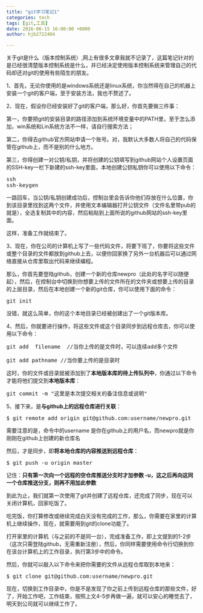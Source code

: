 ```yaml
---
title: "git学习笔记1"
categories: tech
tags: [git,工具]
date: 2016-06-15 16:00:00 +0800
author: hjb2722404

---
```


关于git是什么（版本控制系统）,网上有很多文章我就不记录了，这篇笔记针对的是已经很清楚版本控制系统是什么，并已经决定使用版本控制系统来管理自己的代码却还对git的使用有些陌生的朋友。

1、首先，无论你使用的是windows系统还是linux系统，你当然得在自己的机器上安装一个git的客户端，至于安装方法，我也不赘述了。

2、现在，假设你已经安装好了git的客户端，那么好，你首先要做三件事：

第一，你要把git的安装目录的路径添加到系统环境变量中的PATH里，至于怎么添加，win系统和Lin系统方法不一样，请自行搜索方法；

第二，你得去github官方网站申请一个账号。对，我默认大多数人将自己的代码保管在github上，而不是别的什么地方。

第三，你得创建一对公钥/私钥，并将创建的公钥填写到github网站个人设置页面的SSH-key一栏下新建的ssh-key里面，本地创建公钥私钥你可以使用以下命令：



<pre class="prettyprint">ssh
ssh<span class="hljs-attribute">-keygen</span></pre>

一路回车，当公钥/私钥创建成功后，控制台里会告诉你他们存放在什么位置，你到该目录里找到这两个文件，并使用文本编辑器打开公钥文件（文件名里带pub的就是），全选复制其中的内容，然后粘贴到上面所说的github网站的ssh-key里面。

这样，准备工作就结束了。

3、现在，你在公司的计算机上写了一些代码文件，将要下班了，你要将这些文件或整个目录的文件都放到github上去，以便你回家换了另外一台机器后可以通过网络直接从仓库里取出代码来继续编程。

那么，你首先要登陆github，创建一个新的仓库newpro（此处的名字可以随便起），然后，在控制台中切换到你想要上传的文件所在的文件夹或想要上传的目录的上层目录，然后在本地创建一个新的git仓库，你可以使用下面的命令：



<pre class="prettyprint">git init
</pre>

没错，就这么简单，你的这个本地目录已经被创建出了一个git版本库。

4、然后，你就要进行操作，将这些文件或这个目录同步到远程仓库去，你可以使用以下命令：



<pre class="prettyprint">git <span class="hljs-built_in">add</span>  filename <span class="hljs-comment"> //当你上传的是文件时，可以连续add多个文件</span>

git <span class="hljs-built_in">add</span> pathname<span class="hljs-comment"> //当你要上传的是目录时</span></pre>

这时，你的文件或目录就被添加到了**本地版本库的待上传队列中**，你通过以下命令才能将他们提交到**本地版本库**：



<pre class="prettyprint">git <span class="hljs-operator"><span class="hljs-keyword">commit</span> -m <span class="hljs-string">"这里是本次提交相关的备注信息或说明"</span></span></pre>

5、接下来，是**与github上的远程仓库进行关联**：



<pre class="prettyprint">$ git remote <span class="hljs-keyword">add</span> origin git@github<span class="hljs-preprocessor">.com</span>:username/newpro<span class="hljs-preprocessor">.git</span></pre>

需要注意的是，命令中的username 是你在github上的用户名，而newpro就是你刚刚在github上创建的新仓库名

然后，才是同步，即**将本地仓库的内容推送到远程仓库**：



<pre class="prettyprint"><span class="hljs-variable">$ </span>git push -u origin master</pre>

记住：**只有第一次向一个远程的空仓库推送分支时才加参数 -u，这之后再向这同一个仓库推送分支，则再不用加此参数**

到此为止，我们就第一次使用了git并创建了远程仓库，还完成了同步，现在可以关闭计算机，回家吃饭了。

吃完饭，你打算修改或继续完成白天没有完成的工作，那么，你需要在家里的计算机上继续操作，现在，就需要用到git的clone功能了。

打开家里的计算机（与之前的不是同一台），完成准备工作，即上文提到的1-2步（这次只需登陆github，无需重新注册），然后，你同样需要使用命令行切换到你在该台计算机上的工作目录，执行第3步中的命令。

然后，你就可以敲入以下命令来把你需要的文件从远程仓库取到本地来：

<pre class="prettyprint"><span class="hljs-variable">$ </span>git clone git<span class="hljs-variable">@github</span>.<span class="hljs-symbol">com:</span>username/newpro.git</pre>

现在，切换到工作目录中，你是不是发现了你之前上传到远程仓库的那些文件，好了，开始工作吧，工作结束，按照上文4-5步再做一遍，就可以安心的睡觉去了，明天到公司就可以继续工作了。

